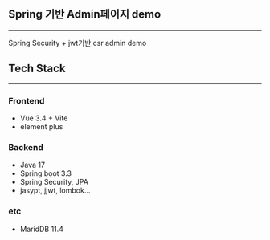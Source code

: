 ## Spring 기반 Admin페이지 demo

---


Spring Security + jwt기반 csr admin demo </br>


## Tech Stack

---
### Frontend
- Vue 3.4 + Vite
- element plus 

### Backend
- Java 17
- Spring boot 3.3
- Spring Security, JPA
- jasypt, jjwt, lombok...

### etc
- MaridDB 11.4